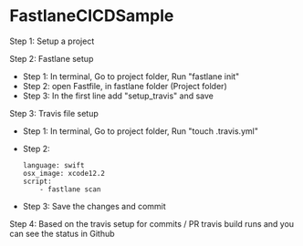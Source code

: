 # FastlaneCICDSample

Step 1: Setup a project

Step 2: Fastlane setup
* Step 1: In terminal, Go to project folder, Run "fastlane init"
* Step 2: open Fastfile, in fastlane folder (Project folder)
* Step 3: In the first line add "setup_travis" and save

Step 3: Travis file setup
* Step 1: In terminal, Go to project folder, Run "touch .travis.yml"
* Step 2:

      language: swift
      osx_image: xcode12.2
      script:
          - fastlane scan 
* Step 3: Save the changes and commit

Step 4: Based on the travis setup for commits / PR travis build runs and you can see the status in Github
